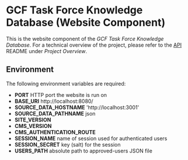 # GCF Task Force Knowledge Database (Website Component)

This is the website component of the *GCF Task Force Knowledge Database*. For a technical overview of the project, please refer to the [API](https://github.com/gcftaskforce/kdb-api) README under *Project Overview*.

## Environment

The following environment variables are required:

- **PORT**  HTTP port the website is run on
- **BASE_URI** http://localhost:8080/
- **SOURCE_DATA_HOSTNAME** 'http://localhost:3001'
- **SOURCE_DATA_PATHNAME** json
- **SITE_VERSION**
- **CMS_VERSION**
- **CMS_AUTHENTICATION_ROUTE**
- **SESSION_NAME** name of session used for authenticated users
- **SESSION_SECRET** key (salt) for the session
- **USERS_PATH** absolute path to approved-users JSON file

